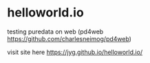 # helloworld.io
testing puredata on web (pd4web https://github.com/charlesneimog/pd4web)

visit site here https://jyg.github.io/helloworld.io/
